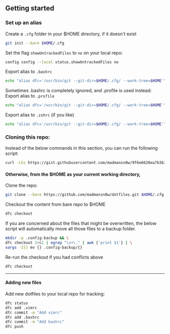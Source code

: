 
## Getting started

### Set up an alias

Create a `.cfg` folder in your $HOME directory, if it doesn't exist
```bash
git init --bare $HOME/.cfg
```

Set the flag `showUntrackedFiles` to `no` on your local repo:
```bash
config config --local status.showUntrackedFiles no
```

Export alias to `.bashrc`
```bash
echo "alias dfc='/usr/bin/git --git-dir=$HOME/.cfg/ --work-tree=$HOME'" >> $HOME/.bashrc
```

Sometimes .bashrc is completely ignored, and .profile is used instead:
Export alias to `.profile`
```bash
echo "alias dfc='/usr/bin/git --git-dir=$HOME/.cfg/ --work-tree=$HOME'" >> $HOME/.profile
```

Export alias to `.zshrc` (if you like)
```bash
echo "alias dfc='/usr/bin/git --git-dir=$HOME/.cfg/ --work-tree=$HOME'" >> $HOME/.zshrc
```

### Cloning this repo:

Instead of the below commands in this section, you can run the following script:
```bash
curl -Lks https://gist.githubusercontent.com/madmansn0w/9f6e6620ea7b3b358ed2ef69a7bf18e1/raw/64bf6c32f97c7a5805dda53eff7e52877c97f914/dfcfg-install.sh | /bin/bash
```

#### Otherwise, from the $HOME as your current working directory, 

Clone the repo:
```bash
git clone --bare https://github.com/madmansn0w/dotfiles.git $HOME/.cfg
```

Checkout the content from bare repo to $HOME
```bash
dfc checkout
```

If you are concerned about the files that might be overwritten, the below script will automatically move all those files to a backup folder.
```bash
mkdir -p .config-backup && \
dfc checkout 2>&1 | egrep "\s+\." | awk {'print $1'} | \
xargs -I{} mv {} .config-backup/{}
```

Re-run the checkout if you had conflicts above
```bash
dfc checkout
```

---

#### Adding new files
Add new dotfiles to your local repo for tracking:
```bash
dfc status
dfc add .vimrc
dfc commit -m "Add vimrc"
dfc add .bashrc
dfc commit -m "Add bashrc"
dfc push
```